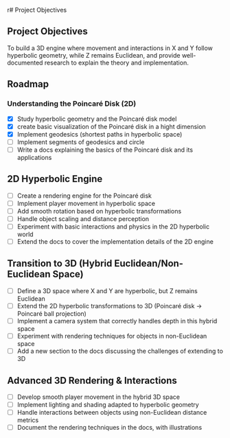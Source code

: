 r# Project Objectives

## Project Objectives

To build a 3D engine where movement and interactions in X and Y follow hyperbolic geometry, while Z remains Euclidean, and provide well-documented research to explain the theory and implementation.  

## Roadmap

### Understanding the Poincaré Disk (2D)  
- [x] Study hyperbolic geometry and the Poincaré disk model  
- [x] create basic visualization of the Poincaré disk in a hight dimension
- [x] Implement geodesics (shortest paths in hyperbolic space)
- [ ] Implement segments of geodesics and circle
- [ ] Write a docs explaining the basics of the Poincaré disk and its applications

## 2D Hyperbolic Engine  
- [ ] Create a rendering engine for the Poincaré disk  
- [ ] Implement player movement in hyperbolic space  
- [ ] Add smooth rotation based on hyperbolic transformations  
- [ ] Handle object scaling and distance perception  
- [ ] Experiment with basic interactions and physics in the 2D hyperbolic world  
- [ ] Extend the docs to cover the implementation details of the 2D engine  

## Transition to 3D (Hybrid Euclidean/Non-Euclidean Space)  
- [ ] Define a 3D space where X and Y are hyperbolic, but Z remains Euclidean  
- [ ] Extend the 2D hyperbolic transformations to 3D (Poincaré disk → Poincaré ball projection)  
- [ ] Implement a camera system that correctly handles depth in this hybrid space  
- [ ] Experiment with rendering techniques for objects in non-Euclidean space  
- [ ] Add a new section to the docs discussing the challenges of extending to 3D  

## Advanced 3D Rendering & Interactions  
- [ ] Develop smooth player movement in the hybrid 3D space  
- [ ] Implement lighting and shading adapted to hyperbolic geometry  
- [ ] Handle interactions between objects using non-Euclidean distance metrics
- [ ] Document the rendering techniques in the docs, with illustrations